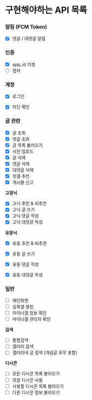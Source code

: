 # 구현해야하는 API 목록

### 알림 (FCM Token)
- [x] 댓글 / 대댓글 알림

### 인증
- [x] app_id 키젠
- [ ] 캡차

### 계정
- [x] 로그인
- [x] 차단 확인


### 글 관련
- [x] 글 조회
- [x] 댓글 조회
- [x] 글 목록 불러오기
- [x] 사진 업로드
- [x] 글 삭제
- [x] 댓글 삭제
- [x] 대댓글 삭제
- [x] 힛갤 추천
- [x] 게시물 신고

**고정닉**
- [x] 고닉 추천 & 비추천 
- [x] 고닉 글 쓰기
- [x] 고닉 댓글 작성
- [x] 고닉 대댓글 작성

**유동닉**
- [x] 유동 추천 & 비추천 
- [x] 유동 글 쓰기
- [x] 유동 댓글 작성
- [x] 유동 대댓글 작성


### 일반
- [ ] 메인화면
- [ ] 실북갤 랭킹
- [ ] 마이너갤 정보 확인
- [ ] 마이너갤 관리자 확인

**검색**
- [ ] 통합검색
- [ ] 갤러리 검색
- [ ] 갤러리내 글 검색 (개념글 유무 포함)

**디시콘**
- [ ] 모든 디시콘 목록 불러오기
- [ ] 댓글 디시콘 사용
- [ ] 사용할 디시콘 목록 불러오기
- [ ] 다른 디시콘 정보 불러오기
